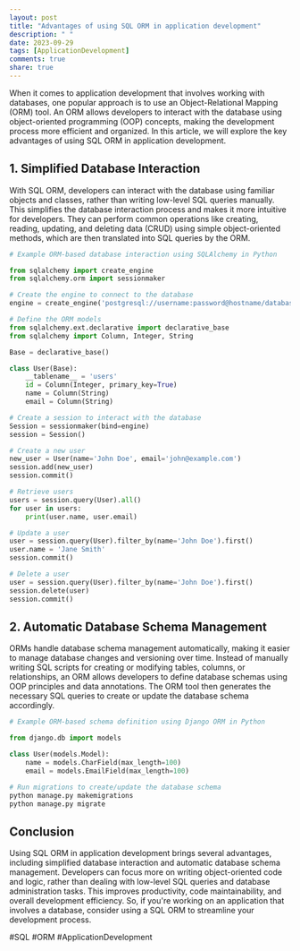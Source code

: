 ```yaml
---
layout: post
title: "Advantages of using SQL ORM in application development"
description: " "
date: 2023-09-29
tags: [ApplicationDevelopment]
comments: true
share: true
---
```


When it comes to application development that involves working with databases, one popular approach is to use an Object-Relational Mapping (ORM) tool. An ORM allows developers to interact with the database using object-oriented programming (OOP) concepts, making the development process more efficient and organized. In this article, we will explore the key advantages of using SQL ORM in application development.

## 1. Simplified Database Interaction

With SQL ORM, developers can interact with the database using familiar objects and classes, rather than writing low-level SQL queries manually. This simplifies the database interaction process and makes it more intuitive for developers. They can perform common operations like creating, reading, updating, and deleting data (CRUD) using simple object-oriented methods, which are then translated into SQL queries by the ORM.

```python
# Example ORM-based database interaction using SQLAlchemy in Python

from sqlalchemy import create_engine
from sqlalchemy.orm import sessionmaker

# Create the engine to connect to the database
engine = create_engine('postgresql://username:password@hostname/database')

# Define the ORM models
from sqlalchemy.ext.declarative import declarative_base
from sqlalchemy import Column, Integer, String

Base = declarative_base()

class User(Base):
    __tablename__ = 'users'
    id = Column(Integer, primary_key=True)
    name = Column(String)
    email = Column(String)

# Create a session to interact with the database
Session = sessionmaker(bind=engine)
session = Session()

# Create a new user
new_user = User(name='John Doe', email='john@example.com')
session.add(new_user)
session.commit()

# Retrieve users
users = session.query(User).all()
for user in users:
    print(user.name, user.email)

# Update a user
user = session.query(User).filter_by(name='John Doe').first()
user.name = 'Jane Smith'
session.commit()

# Delete a user
user = session.query(User).filter_by(name='John Doe').first()
session.delete(user)
session.commit()
```

## 2. Automatic Database Schema Management

ORMs handle database schema management automatically, making it easier to manage database changes and versioning over time. Instead of manually writing SQL scripts for creating or modifying tables, columns, or relationships, an ORM allows developers to define database schemas using OOP principles and data annotations. The ORM tool then generates the necessary SQL queries to create or update the database schema accordingly.

```python
# Example ORM-based schema definition using Django ORM in Python

from django.db import models

class User(models.Model):
    name = models.CharField(max_length=100)
    email = models.EmailField(max_length=100)

# Run migrations to create/update the database schema
python manage.py makemigrations
python manage.py migrate
```

## Conclusion

Using SQL ORM in application development brings several advantages, including simplified database interaction and automatic database schema management. Developers can focus more on writing object-oriented code and logic, rather than dealing with low-level SQL queries and database administration tasks. This improves productivity, code maintainability, and overall development efficiency. So, if you're working on an application that involves a database, consider using a SQL ORM to streamline your development process.

#SQL #ORM #ApplicationDevelopment